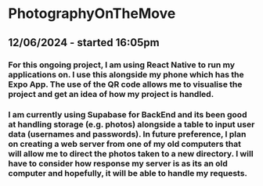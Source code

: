 # PhotographyOnTheMove

## 12/06/2024 - started 16:05pm

### For this ongoing project, I am using React Native to run my applications on. I use this alongside my phone which has the Expo App. The use of the QR code allows me to visualise the project and get an idea of how my project is handled. 

### I am currently using Supabase for BackEnd and its been good at handling storage (e.g. photos) alongside a table to input user data (usernames and passwords). In future preference, I plan on creating a web server from one of my old computers that will allow me to direct the photos taken to a new directory. I will have to consider how response my server is as its an old computer and hopefully, it will be able to handle my requests. 